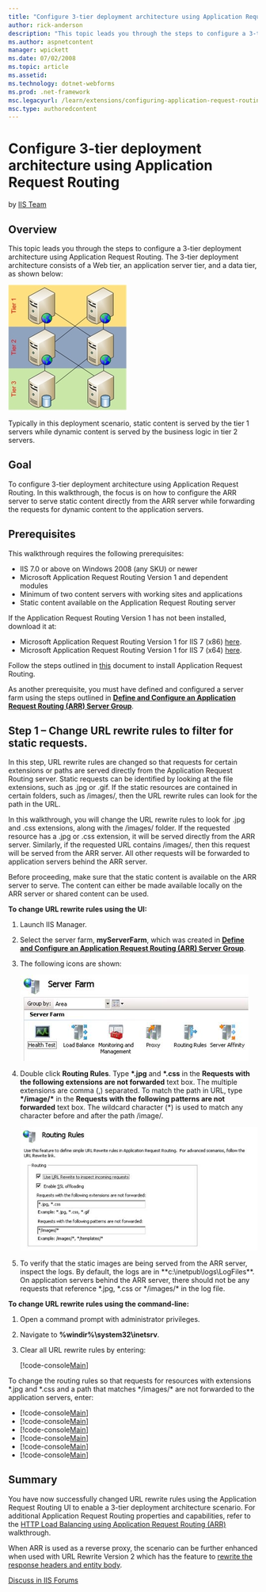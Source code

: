 ```yaml
---
title: "Configure 3-tier deployment architecture using Application Request Routing | Microsoft Docs"
author: rick-anderson
description: "This topic leads you through the steps to configure a 3-tier deployment architecture using Application Request Routing. The 3-tier deployment architecture co..."
ms.author: aspnetcontent
manager: wpickett
ms.date: 07/02/2008
ms.topic: article
ms.assetid: 
ms.technology: dotnet-webforms
ms.prod: .net-framework
msc.legacyurl: /learn/extensions/configuring-application-request-routing-arr/configure-3-tier-deployment-architecture-using-application-request-routing
msc.type: authoredcontent
---
```

Configure 3-tier deployment architecture using Application Request Routing
====================
by [IIS Team](https://twitter.com/inetsrv)

## Overview

This topic leads you through the steps to configure a 3-tier deployment architecture using Application Request Routing. The 3-tier deployment architecture consists of a Web tier, an application server tier, and a data tier, as shown below:

[![](configure-3-tier-deployment-architecture-using-application-request-routing/_static/image2.jpg)](configure-3-tier-deployment-architecture-using-application-request-routing/_static/image1.jpg)

Typically in this deployment scenario, static content is served by the tier 1 servers while dynamic content is served by the business logic in tier 2 servers.

## Goal

To configure 3-tier deployment architecture using Application Request Routing. In this walkthrough, the focus is on how to configure the ARR server to serve static content directly from the ARR server while forwarding the requests for dynamic content to the application servers.

## Prerequisites

This walkthrough requires the following prerequisites:

- IIS 7.0 or above on Windows 2008 (any SKU) or newer
- Microsoft Application Request Routing Version 1 and dependent modules
- Minimum of two content servers with working sites and applications
- Static content available on the Application Request Routing server

If the Application Request Routing Version 1 has not been installed, download it at:

- Microsoft Application Request Routing Version 1 for IIS 7 (x86) [here](https://iis.net/downloads/default.aspx?tabid=34&amp;g=6&amp;i=1709).
- Microsoft Application Request Routing Version 1 for IIS 7 (x64) [here](https://iis.net/downloads/default.aspx?tabid=34&amp;g=6&amp;i=1712).

Follow the steps outlined in [this](../installing-application-request-routing-arr/install-application-request-routing.md) document to install Application Request Routing.

As another prerequisite, you must have defined and configured a server farm using the steps outlined in **[Define and Configure an Application Request Routing (ARR) Server Group](define-and-configure-an-application-request-routing-server-farm.md)**.

## Step 1 – Change URL rewrite rules to filter for static requests.

In this step, URL rewrite rules are changed so that requests for certain extensions or paths are served directly from the Application Request Routing server. Static requests can be identified by looking at the file extensions, such as .jpg or .gif. If the static resources are contained in certain folders, such as /images/, then the URL rewrite rules can look for the path in the URL.

In this walkthrough, you will change the URL rewrite rules to look for .jpg and .css extensions, along with the /images/ folder. If the requested resource has a .jpg or .css extension, it will be served directly from the ARR server. Similarly, if the requested URL contains /images/, then this request will be served from the ARR server. All other requests will be forwarded to application servers behind the ARR server.

Before proceeding, make sure that the static content is available on the ARR server to serve. The content can either be made available locally on the ARR server or shared content can be used.

**To change URL rewrite rules using the UI:** 

1. Launch IIS Manager.
2. Select the server farm, **myServerFarm**, which was created in [**Define and Configure an Application Request Routing (ARR) Server Group**](define-and-configure-an-application-request-routing-server-farm.md).
3. The following icons are shown:

    ![](configure-3-tier-deployment-architecture-using-application-request-routing/_static/image3.jpg)
4. Double click **Routing Rules**. Type **\*.jpg** and **\*.css** in the **Requests with the following extensions are not forwarded** text box. The multiple extensions are comma (,) separated. To match the path in URL, type **\*/image/\*** in the **Requests with the following patterns are not forwarded** text box. The wildcard character (\*) is used to match any character before and after the path /image/.

    [![](configure-3-tier-deployment-architecture-using-application-request-routing/_static/image5.jpg)](configure-3-tier-deployment-architecture-using-application-request-routing/_static/image4.jpg)
5. To verify that the static images are being served from the ARR server, inspect the logs. By default, the logs are in **c:\inetpub\logs\LogFiles\**. On application servers behind the ARR server, there should not be any requests that reference \*.jpg, \*.css or \*/images/\* in the log file.

**To change URL rewrite rules using the command-line:** 

1. Open a command prompt with administrator privileges.
2. Navigate to **%windir%\system32\inetsrv**.
3. Clear all URL rewrite rules by entering: 

    [!code-console[Main](configure-3-tier-deployment-architecture-using-application-request-routing/samples/sample1.cmd)]

To change the routing rules so that requests for resources with extensions \*.jpg and \*.css and a path that matches \*/images/\* are not forwarded to the application servers, enter:

- [!code-console[Main](configure-3-tier-deployment-architecture-using-application-request-routing/samples/sample2.cmd)]
- [!code-console[Main](configure-3-tier-deployment-architecture-using-application-request-routing/samples/sample3.cmd)]
- [!code-console[Main](configure-3-tier-deployment-architecture-using-application-request-routing/samples/sample4.cmd)]
- [!code-console[Main](configure-3-tier-deployment-architecture-using-application-request-routing/samples/sample5.cmd)]
- [!code-console[Main](configure-3-tier-deployment-architecture-using-application-request-routing/samples/sample6.cmd)]
- [!code-console[Main](configure-3-tier-deployment-architecture-using-application-request-routing/samples/sample7.cmd)]

## Summary

You have now successfully changed URL rewrite rules using the Application Request Routing UI to enable a 3-tier deployment architecture scenario. For additional Application Request Routing properties and capabilities, refer to the [HTTP Load Balancing using Application Request Routing (ARR)](http-load-balancing-using-application-request-routing.md) walkthrough.

When ARR is used as a reverse proxy, the scenario can be further enhanced when used with URL Rewrite Version 2 which has the feature to [rewrite the response headers and entity body](../url-rewrite-module/reverse-proxy-with-url-rewrite-v2-and-application-request-routing.md).

[Discuss in IIS Forums](https://forums.iis.net/1154.aspx)